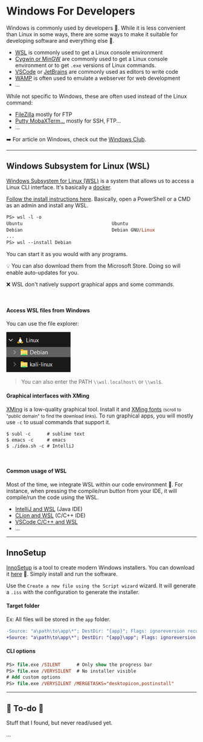 # Windows For Developers

<div class="row row-cols-md-2"><div>

Windows is commonly used by developers 🍃. While it is less convenient than Linux in some ways, there are some ways to make it suitable for developing software and everything else 🐊.

* [WSL](#windows-subsystem-for-linux-wsl) is commonly used to get a Linux console environment
* [Cygwin or MinGW]() are commonly used to get a Linux console environment or to get `.exe` versions of Linux commands.
* [VSCode](/tools-and-frameworks/editors/vscode/index.md) or [JetBrains](/tools-and-frameworks/editors/jetbrains/_general/index.md) are commonly used as editors to write code
* [WAMP](/operating-systems/webservers/apache/wamp.md) is often used to emulate a webserver for web development
* ...
</div><div>

While not specific to Windows, these are often used instead of the Linux command:

* [FileZilla]() mostly for FTP
* [Putty MobaXTerm...]() mostly for SSH, FTP...
* ...

➡️ For article on Windows, check out the [Windows Club](https://www.thewindowsclub.com/).
</div></div>

<hr class="sep-both">

## Windows Subsystem for Linux (WSL)

<div class="row row-cols-md-2"><div>

[Windows Subsystem for Linux (WSL)](https://learn.microsoft.com/en-us/windows/wsl/) is a system that allows us to access a Linux CLI interface. It's basically a [docker](/operating-systems/others/virtualization/docker/index.md).

[Follow the install instructions here](https://learn.microsoft.com/en-us/windows/wsl/setup/environment). Basically, open a PowerShell or a CMD as an admin and install any WSL.

```ps
PS> wsl -l -o
Ubuntu                                 Ubuntu
Debian                                 Debian GNU/Linux
...
PS> wsl --install Debian
```

You can start it as you would with any programs.

💡 You can also download them from the Microsoft Store. Doing so will enable auto-updates for you.

❌ WSL don't natively support graphical apps and some commands.

<br>

#### Access WSL files from Windows

You can use the file explorer:

<div class="text-center">

![browse_wsl_files](_images/browse_wsl_files.png)
</div>

> You can also enter the PATH `\\wsl.localhost\` or `\\wsl$`.
</div><div>

#### Graphical interfaces with XMing

[XMing](http://www.straightrunning.com/XmingNotes/) is a low-quality graphical tool. Install it and [XMing fonts](http://www.straightrunning.com/XmingNotes/) <small>(scroll to "public domain" to find the download links)</small>. To run graphical apps, you will mostly use `-c` to usual commands that support it.

```shell!
$ subl -c      # sublime text
$ emacs -c     # emacs
$ ./idea.sh -c # IntelliJ
```

<br>

#### Common usage of WSL

Most of the time, we integrate WSL within our code environment 🚀. For instance, when pressing the compile/run button from your IDE, it will compile/run the code using the WSL.

* [IntelliJ and WSL](https://www.jetbrains.com/help/idea/how-to-use-wsl-development-environment-in-product.html) (Java IDE)
* [CLion and WSL](https://www.jetbrains.com/help/clion/how-to-use-wsl-development-environment-in-product.html) (C/C++ IDE)
* [VSCode C/C++ and WSL](https://code.visualstudio.com/docs/cpp/config-wsl)
* ...
</div></div>

<hr class="sep-both">

## InnoSetup

<div class="row row-cols-md-2"><div>

[InnoSetup](https://github.com/jrsoftware/issrc) is a tool to create modern Windows installers. You can download it [here](https://jrsoftware.org/isdl.php) 🍬. Simply install and run the software.

Use the `Create a new file using the Script wizard` wizard. It will generate a `.iss` with the configuration to generate the installer.

#### Target folder

Ex: All files will be stored in the `app` folder.

```diff
-Source: "a\path\to\app\*"; DestDir: "{app}"; Flags: ignoreversion recursesubdirs createallsubdirs
+Source: "a\path\to\app\*"; DestDir: "{app}\app"; Flags: ignoreversion recursesubdirs createallsubdirs
```
</div><div>

#### CLI options

```ps
PS> file.exe /SILENT      # Only show the progress bar
PS> file.exe /VERYSILENT  # No installer visible
# Add custom options
PS> file.exe /VERYSILENT /MERGETASKS="desktopicon,postinstall"
```
</div></div>

<hr class="sep-both">

## 👻 To-do 👻

Stuff that I found, but never read/used yet.

<div class="row row-cols-md-2"><div>

...
</div><div>
</div></div>